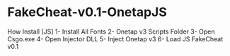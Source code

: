 # FakeCheat-v0.1-OnetapJS



How Install [JS]
1- Install All Fonts
2- Onetap v3 Scripts Folder
3- Open Csgo.exe
4- Open Injector DLL
5- Inject Onetap v3
6- Load JS FakeCheat v0.1

